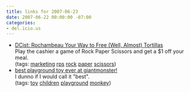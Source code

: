 ```yaml
---
title: links for 2007-06-23
date: 2007-06-22 00:00:00 -07:00
categories:
- del.icio.us
---
```


<ul class="delicious">
    <li>
        <div class="delicious-link"><a href="http://www.dcist.com/2007/06/20/rochambeau_your.php">DCist: Rochambeau Your Way to Free (Well, Almost) Tortillas</a></div>
        <div class="delicious-extended">Play the cashier a game of Rock Paper Scissors and get a $1 off your meal.</div>
        <div class="delicious-tags">(tags: <a href="http://del.icio.us/torrez/marketing">marketing</a> <a href="http://del.icio.us/torrez/rps">rps</a> <a href="http://del.icio.us/torrez/rock">rock</a> <a href="http://del.icio.us/torrez/paper">paper</a> <a href="http://del.icio.us/torrez/scissors">scissors</a>)</div>
    </li>
    <li>
        <div class="delicious-link"><a href="http://giantmonster.com/2007/06/20/best-playground-toy-ever/">best playground toy ever at giantmonster!</a></div>
        <div class="delicious-extended">I dunno if I would call it "best".</div>
        <div class="delicious-tags">(tags: <a href="http://del.icio.us/torrez/toy">toy</a> <a href="http://del.icio.us/torrez/children">children</a> <a href="http://del.icio.us/torrez/playground">playground</a> <a href="http://del.icio.us/torrez/monkey">monkey</a>)</div>
    </li>
</ul>
